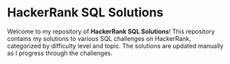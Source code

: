 # HackerRank SQL Solutions

Welcome to my repository of **HackerRank SQL Solutions**! 
This repository contains my solutions to various SQL challenges on HackerRank, categorized by difficulty level and topic. The solutions are updated manually as I progress through the challenges.
